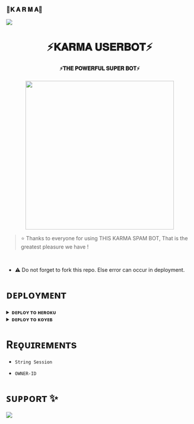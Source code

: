 ### 🌷𝐊 𝐀 𝐑 𝐌 𝐀🌷

<!--
**karmaxeclusive/karma_userbot** is a ✨ _special_ ✨ repository because its `README.md` (this file) appears on your GitHub profile.


<p align="center">
    <b>ᴠɪsɪᴛᴏʀs</b><br>
 -->    <img align="middle" src="https://profile-counter.glitch.me/itszshivam/count.svg" />
</p>

<h1 align="center"><b>⚡️𝐊𝐀𝐑𝐌𝐀 𝐔𝐒𝐄𝐑𝐁𝐎𝐓⚡️</b></h1>

<h4 align="center">⚡️𝐓𝐇𝐄 𝐏𝐎𝐖𝐄𝐑𝐅𝐔𝐋 𝐒𝐔𝐏𝐄𝐑 𝐁𝐎𝐓⚡️</h4>

<p align="center"><a href="https://t.me/FuckerEx"><img src="https://files.catbox.moe/juo6si.jpeg" width="400"></a></p>


> ⭐️ Thanks to everyone for using THIS KARMA SPAM BOT, That is the greatest pleasure we have !

<br>

- ⚠️ Do not forget to fork this repo. Else error can occur in deployment.

# ᴅᴇᴘʟᴏʏᴍᴇɴᴛ


<details>
<summary><b>ᴅᴇᴘʟᴏʏ ᴛᴏ ʜᴇʀᴏᴋᴜ</b></summary>
<br>

[![Deploy](https://www.herokucdn.com/deploy/button.svg)](https://dashboard.heroku.com/new?template=https://github.com/Fakecheater77x/STRANGER-SPAM-X)
  
</details>


<details>
<summary><b>ᴅᴇᴘʟᴏʏ ᴛᴏ ᴋᴏʏᴇʙ</b></summary>
<br>

[![Deploy to Koyeb](https://www.koyeb.com/static/images/deploy/button.svg)](https://app.koyeb.com/deploy?type=git&repository=&branch=name&name=thealtron)
  
</details>


# Rᴇǫᴜɪʀᴇᴍᴇɴᴛs

- `String Session`

- `OWNER-ID`


# ꜱᴜᴘᴘᴏʀᴛ ✨
<a href="https://t.me/boochiiworld"><img src="https://img.shields.io/badge/Join-Telegram%20Channel-red.svg?logo=Telegram"></a>
